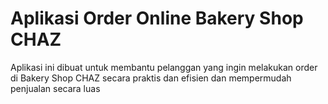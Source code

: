  # Aplikasi Order Online Bakery Shop CHAZ 

 Aplikasi ini dibuat untuk membantu pelanggan yang ingin melakukan order di Bakery Shop CHAZ secara praktis dan efisien dan mempermudah penjualan secara luas
 